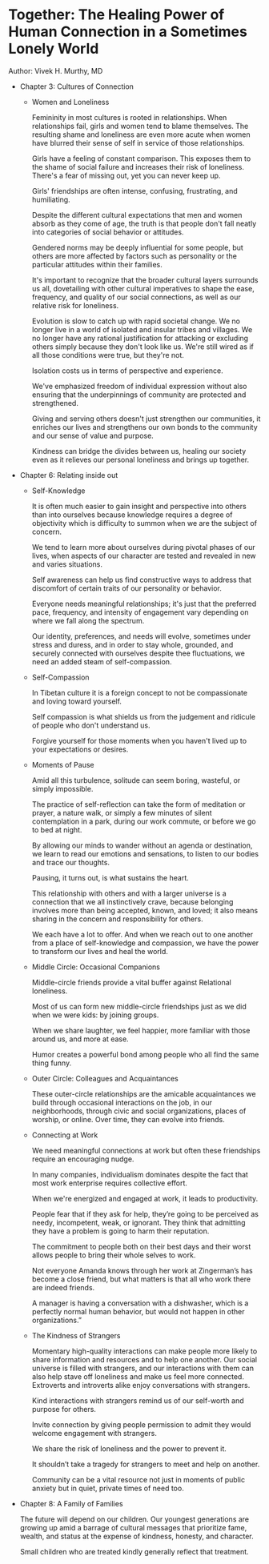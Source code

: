 # Together: The Healing Power of Human Connection in a Sometimes Lonely World

Author: Vivek H. Murthy, MD

- Chapter 3: Cultures of Connection
    - Women and Loneliness
        
        Femininity in most cultures is rooted in relationships. When relationships fail, girls and women tend to blame themselves. The resulting shame and loneliness are even more acute when women have blurred their sense of self in service of those relationships.
        
        Girls have a feeling of constant comparison. This exposes them to the shame of social failure and increases their risk of loneliness. There's a fear of missing out, yet you can never keep up.
        
        Girls' friendships are often intense, confusing, frustrating, and humiliating. 
        
        Despite the different cultural expectations that men and women absorb as they come of age, the truth is that people don't fall neatly into categories of social behavior or attitudes. 
        
        Gendered norms may be deeply influential for some people, but others are more affected by factors such as personality or the particular attitudes within their families. 
        
        It's important to recognize that the broader cultural layers surrounds us all, dovetailing with other cultural imperatives to shape the ease, frequency, and quality of our social connections, as well as our relative risk for loneliness. 
        
        Evolution is slow to catch up with rapid societal change. We no longer live in a world of isolated and insular tribes and villages. We no longer have any rational justification for attacking or excluding others simply because they don't look like us. We're still wired as if all those conditions were true, but they're not. 
        
        Isolation costs us in terms of perspective and experience. 
        
        We've emphasized freedom of individual expression without also ensuring that the underpinnings of community are protected and strengthened. 
        
        Giving and serving others doesn't just strengthen our communities, it enriches our lives and strengthens our own bonds to the community and our sense of value and purpose. 
        
        Kindness can bridge the divides between us, healing our society even as it relieves our personal loneliness and brings up together. 
        
- Chapter 6: Relating inside out
    - Self-Knowledge
        
        It is often much easier to gain insight and perspective into others than into ourselves because knowledge requires a degree of objectivity which is difficulty to summon when we are the subject of concern. 
        
        We tend to learn more about ourselves during pivotal phases of our lives, when aspects of our character are tested and revealed in new and varies situations.
        
        Self awareness can help us find constructive ways to address that discomfort of certain traits of our personality or behavior. 
        
        Everyone needs meaningful relationships; it's just that the preferred pace, frequency, and intensity of engagement vary depending on where we fall along the spectrum. 
        
        Our identity, preferences, and needs will evolve, sometimes under stress and duress, and in order to stay whole, grounded, and securely connected with ourselves despite thee fluctuations, we need an added steam of self-compassion. 
        
    - Self-Compassion
        
        In Tibetan culture it is a foreign concept to not be compassionate and loving toward yourself. 
        
        Self compassion is what shields us from the judgement and ridicule of people who don't understand us.
        
        Forgive yourself for those moments when you haven't lived up to your expectations or desires. 
        
    - Moments of Pause
        
        Amid all this turbulence, solitude can seem boring, wasteful, or simply impossible.
        
        The practice of self-reflection can take the form of meditation or prayer, a nature walk, or simply a few minutes of silent contemplation in a park, during our work commute, or before we go to bed at night.
        
        By allowing our minds to wander without an agenda or destination, we learn to read our emotions and sensations, to listen to our bodies and trace our thoughts.
        
        Pausing, it turns out, is what sustains the heart.
        
        This relationship with others and with a larger universe is a connection that we all instinctively crave, because belonging involves more than being accepted, known, and loved; it also means sharing in the concern and responsibility for others.
        
        We each have a lot to offer. And when we reach out to one another from a place of self-knowledge and compassion, we have the power to transform our lives and heal the world.
        
    - Middle Circle: Occasional Companions
        
        Middle-circle friends provide a vital buffer against Relational loneliness.
        
        Most of us can form new middle-circle friendships just as we did when we were kids: by joining groups.
        
        When we share laughter, we feel happier, more familiar with those around us, and more at ease.
        
        Humor creates a powerful bond among people who all find the same thing funny.
        
    - Outer Circle: Colleagues and Acquaintances
        
        These outer-circle relationships are the amicable acquaintances we build through occasional interactions on the job, in our neighborhoods, through civic and social organizations, places of worship, or online. Over time, they can evolve into friends.
        
    - Connecting at Work
        
        We need meaningful connections at work but often these friendships require an encouraging nudge.
        
        In many companies, individualism dominates despite the fact that most work enterprise requires collective effort. 
        
        When we're energized and engaged at work, it leads to productivity.
        
        People fear that if they ask for help, they’re going to be perceived as needy, incompetent, weak, or ignorant. They think that admitting they have a problem is going to harm their reputation.
        
        The commitment to people both on their best days and their worst allows people to bring their whole selves to work.
        
        Not everyone Amanda knows through her work at Zingerman’s has become a close friend, but what matters is that all who work there are indeed friends.
        
        A manager is having a conversation with a dishwasher, which is a perfectly normal human behavior, but would not happen in other organizations.”
        
    - The Kindness of Strangers
        
        Momentary high-quality interactions can make people more likely to share information and resources and to help one another. Our social universe is filled with strangers, and our interactions with them can also help stave off loneliness and make us feel more connected. Extroverts and introverts alike enjoy conversations with strangers.
        
        Kind interactions with strangers remind us of our self-worth and purpose for others.
        
        Invite connection by giving people permission to admit they would welcome engagement with strangers.
        
        We share the risk of loneliness and the power to prevent it.
        
        It shouldn’t take a tragedy for strangers to meet and help on another.
        
        Community can be a vital resource not just in moments of public anxiety but in quiet, private times of need too.
        
- Chapter 8: A Family of Families
    
    The future will depend on our children. Our youngest generations are growing up amid a barrage of cultural messages that prioritize fame, wealth, and status at the expense of kindness, honesty, and character. 
    
    Small children who are treated kindly generally reflect that treatment.